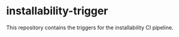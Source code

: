 # installability-trigger

This repository contains the triggers for the installability CI pipeline.
